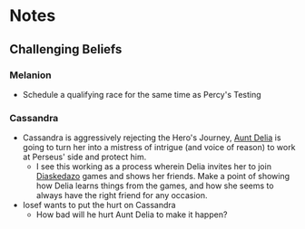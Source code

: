 # Notes
## Challenging Beliefs
### Melanion
- Schedule a qualifying race for the same time as Percy's Testing

### Cassandra
- Cassandra is aggressively rejecting the Hero's Journey, [Aunt Delia](NPCs/TrokosNPCs.md#delia) is going to turn her into a mistress of intrigue (and voice of reason) to work at Perseus' side and protect him.
	- I see this working as a process wherein Delia invites her to join [Diaskedazo](WorldNotes.md#diaskedazo) games and shows her friends.  Make a point of showing how Delia learns things from the games, and how she seems to always have the right friend for any occasion.
- Iosef wants to put the hurt on Cassandra
	- How bad will he hurt Aunt Delia to make it happen?